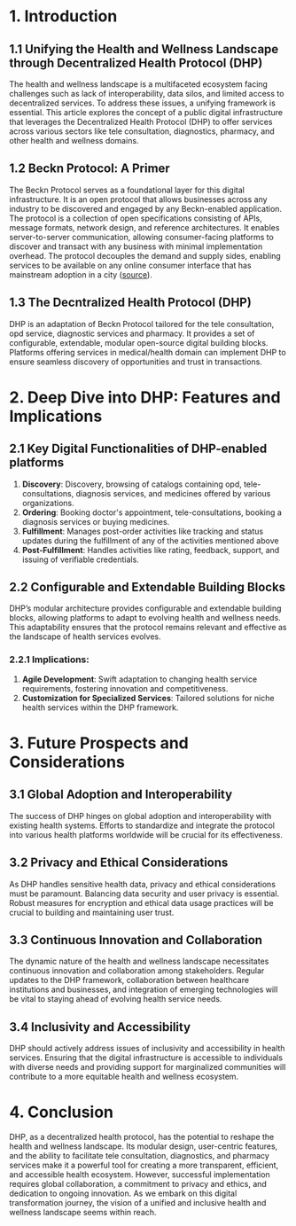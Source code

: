 # 1. Introduction

## 1.1 Unifying the Health and Wellness Landscape through Decentralized Health Protocol (DHP)

The health and wellness landscape is a multifaceted ecosystem facing challenges such as lack of interoperability, data silos, and limited access to decentralized services. To address these issues, a unifying framework is essential. This article explores the concept of a public digital infrastructure that leverages the Decentralized Health Protocol (DHP) to offer services across various sectors like tele consultation, diagnostics, pharmacy, and other health and wellness domains.


## 1.2 Beckn Protocol: A Primer

The Beckn Protocol serves as a foundational layer for this digital infrastructure. It is an open protocol that allows businesses across any industry to be discovered and engaged by any Beckn-enabled application. The protocol is a collection of open specifications consisting of APIs, message formats, network design, and reference architectures. It enables server-to-server communication, allowing consumer-facing platforms to discover and transact with any business with minimal implementation overhead. The protocol decouples the demand and supply sides, enabling services to be available on any online consumer interface that has mainstream adoption in a city ([source](https://github.com/beckn/protocol-specifications)).


## 1.3 The Decntralized Health Protocol (DHP) 

DHP is an adaptation of Beckn Protocol tailored for the tele consultation, opd service, diagnostic services and pharmacy. It provides a set of configurable, extendable, modular open-source digital building blocks. Platforms offering services in medical/health domain can implement DHP to ensure seamless discovery of opportunities and trust in transactions.


# 2. Deep Dive into DHP: Features and Implications

## 2.1 Key Digital Functionalities of DHP-enabled platforms

1. **Discovery**: Discovery, browsing of catalogs containing opd, tele-consultations, diagnosis services, and medicines offered by various organizations. 
2. **Ordering**: Booking doctor's appointment, tele-consultations, booking a diagnosis services or buying medicines.  
3. **Fulfillment**: Manages post-order activities like tracking and status updates during the fulfillment of any of the activities mentioned above
4. **Post-Fulfillment**: Handles activities like rating, feedback, support, and issuing of verifiable credentials.


## 2.2 Configurable and Extendable Building Blocks

DHP’s modular architecture provides configurable and extendable building blocks, allowing platforms to adapt to evolving health and wellness needs. This adaptability ensures that the protocol remains relevant and effective as the landscape of health services evolves.

### 2.2.1 Implications:

1. **Agile Development**: Swift adaptation to changing health service requirements, fostering innovation and competitiveness.
2. **Customization for Specialized Services**: Tailored solutions for niche health services within the DHP framework.


# 3. Future Prospects and Considerations

## 3.1 Global Adoption and Interoperability

The success of DHP hinges on global adoption and interoperability with existing health systems. Efforts to standardize and integrate the protocol into various health platforms worldwide will be crucial for its effectiveness.

## 3.2 Privacy and Ethical Considerations

As DHP handles sensitive health data, privacy and ethical considerations must be paramount. Balancing data security and user privacy is essential. Robust measures for encryption and ethical data usage practices will be crucial to building and maintaining user trust.

## 3.3 Continuous Innovation and Collaboration

The dynamic nature of the health and wellness landscape necessitates continuous innovation and collaboration among stakeholders. Regular updates to the DHP framework, collaboration between healthcare institutions and businesses, and integration of emerging technologies will be vital to staying ahead of evolving health service needs.

## 3.4 Inclusivity and Accessibility

DHP should actively address issues of inclusivity and accessibility in health services. Ensuring that the digital infrastructure is accessible to individuals with diverse needs and providing support for marginalized communities will contribute to a more equitable health and wellness ecosystem.

# 4. Conclusion

DHP, as a decentralized health protocol, has the potential to reshape the health and wellness landscape. Its modular design, user-centric features, and the ability to facilitate tele consultation, diagnostics, and pharmacy services make it a powerful tool for creating a more transparent, efficient, and accessible health ecosystem. However, successful implementation requires global collaboration, a commitment to privacy and ethics, and dedication to ongoing innovation. As we embark on this digital transformation journey, the vision of a unified and inclusive health and wellness landscape seems within reach.